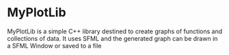 # MyPlotLib
MyPlotLib is a simple C++ library destined to create graphs of functions and collections of data. It uses SFML and the generated graph can be drawn in a SFML Window or saved to a file
